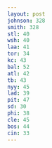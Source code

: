 ```yaml
---
layout: post
johnson: 328
smith: 328
stl: 40
wsh: 40
laa: 41
tor: 34
kc: 43
bal: 52
atl: 42
tb: 43
nyy: 45
lad: 39
pit: 47
sd: 30
phi: 38
cle: 45
bos: 44
cin: 33
---
```

